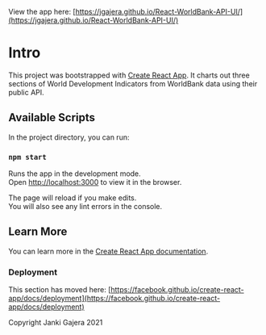 View the app here: [https://jgajera.github.io/React-WorldBank-API-UI/](https://jgajera.github.io/React-WorldBank-API-UI/)


# Intro

This project was bootstrapped with [Create React App](https://github.com/facebook/create-react-app). It charts out three sections of World Development Indicators from WorldBank data using their public API.

## Available Scripts

In the project directory, you can run:

### `npm start`

Runs the app in the development mode.\
Open [http://localhost:3000](http://localhost:3000) to view it in the browser.

The page will reload if you make edits.\
You will also see any lint errors in the console.


## Learn More

You can learn more in the [Create React App documentation](https://facebook.github.io/create-react-app/docs/getting-started).


### Deployment

This section has moved here: [https://facebook.github.io/create-react-app/docs/deployment](https://facebook.github.io/create-react-app/docs/deployment)

Copyright Janki Gajera 2021
